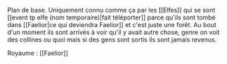 Plan de base.
Uniquement connu comme ça par les [[Elfes]] qui se sont [[event tp elfe (nom temporaire)|fait téléporter]] parce qu'ils sont tombé dans [[Faelior|ce qui deviendra Faelior]] et c'est juste une forêt. Au bout d'un moment ils sont arrivés à voir qu'il y avait autre chose, genre on voit des collines ou quoi mais si des gens sont sortis ils sont jamais revenus.

Royaume : [[Faelior]]